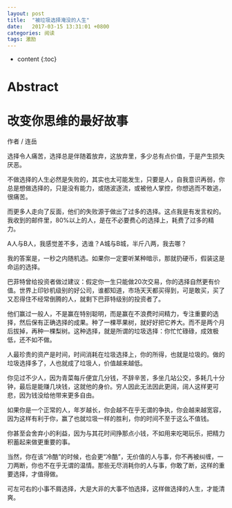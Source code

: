 ```yaml
---
layout: post
title:  "被垃圾选择淹没的人生"
date:   2017-03-15 13:31:01 +0800
categories: 阅读
tags: 激励
---
```


* content
{:toc}


# Abstract

# 改变你思维的最好故事

   作者  /  连岳

选择令人痛苦，选择总是伴随着放弃，这放弃里，多少总有点价值，于是产生损失厌恶。

不做选择的人生必然是失败的，其实也太可能发生，只要是人，自我意识再弱，你总是想做选择的，只是没有能力，或随波逐流，或被他人掌控，你想逃而不敢逃，很痛苦。

而更多人走向了反面，他们的失败源于做出了过多的选择。这点我是有发言权的。我收到的邮件里，80%以上的人，是在不必要费心的选择上，耗费了过多的精力。

A人与B人，我感觉差不多，选谁？A城与B城，半斤八两，我去哪？

我的答案是，一秒之内随机选。如果你一定要听某种暗示，那就扔硬币，假装这是命运的选择。

巴菲特曾给投资者做过建议：假定你一生只能做20次交易，你的选择自然更有价值。世界上印钞机级别的好公司，谁都知道，市场天天都买得到，可是敢买，买了又忍得住不经常倒腾的人，就剩下巴菲特级别的投资者了。

他们赢过一般人，不是赢在特别聪明，而是赢在不浪费时间精力，专注重要的选择，然后保有正确选择的成果。种了一棵苹果树，就好好把它养大。而不是两个月后拔掉，再种一棵梨树。这种选择，就是所谓的垃圾选择：你忙忙碌碌，成效极低，还不如不做。

人最珍贵的资产是时间，时间消耗在垃圾选择上，你的所得，也就是垃圾的。做的垃圾选择多了，人也就成了垃圾人，价值越来越低。

你见过不少人，因为青菜每斤便宜几分钱，不辞辛苦，多坐几站公交，多耗几十分钟，最后是能赚几块钱，这就他的身价。穷人因此无法因此更阔，阔人这样更可悲，因为钱没给他带来更多自由。

如果你是一个正常的人，年岁越长，你会越不在乎无谓的争执，你会越来越宽容，因为这样有利于你，赢了也就垃圾一样的胜利，你的时间不至于这么不值钱。

你甚至会舍弃小的利益，因为与其花时间挣那点小钱，不如用来吃喝玩乐，把精力积蓄起来做更重要的事。

当然，你在该“冷酷”的时候，也会更“冷酷”，无价值的人与事，你不再被纠缠，一刀两断，你也不在乎无谓的温情。那些无尽消耗你的人与事，你敢了断，这样的重要选择，才值得做。

可左可右的小事不屑选择，大是大非的大事不怕选择，这样做选择的人生，才能清爽。

  [1]: http://mp.weixin.qq.com/s/BfSn4RgaFqfNFVIuePeiug

